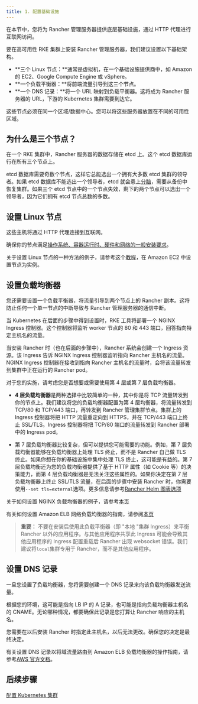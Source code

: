 ```yaml
---
title: 1. 配置基础设施
---
```


在本节中，您将为 Rancher 管理服务器提供底层基础设施，通过 HTTP 代理进行互联网访问。

要在高可用性 RKE 集群上安装 Rancher 管理服务器，我们建议设置以下基础架构。

- **三个 Linux 节点：**通常是虚拟机，在一个基础设施提供商中，如 Amazon 的 EC2、Google Compute Engine 或 vSphere。
- **一个负载平衡器：**将前端流量引导到这三个节点。
- **一个 DNS 记录：**将一个 URL 映射到负载平衡器。这将成为 Rancher 服务器的 URL，下游的 Kubernetes 集群需要到达它。

这些节点必须在同一个区域/数据中心。您可以将这些服务器放置在不同的可用性区域。

## 为什么是三个节点？

在一个 RKE 集群中，Rancher 服务器的数据存储在 etcd 上。这个 etcd 数据库运行在所有三个节点上。

etcd 数据库需要奇数个节点，这样它总能选出一个拥有大多数 etcd 集群的领导者。如果 etcd 数据库不能选出一个领导者，etcd 就会患上[分脑](https://www.quora.com/What-is-split-brain-in-distributed-systems)，需要从备份中恢复集群。如果三个 etcd 节点中的一个节点失效，剩下的两个节点可以选出一个领导者，因为它们拥有 etcd 节点总数的多数。

## 设置 Linux 节点

这些主机将通过 HTTP 代理连接到互联网。

确保你的节点满足[操作系统、容器运行时、硬件和网络的一般安装要求](/docs/rancher2/installation_new/requirements/_index)。

关于设置 Linux 节点的一种方法的例子，请参考这个[教程](/docs/rancher2/installation_new/resources/k8s-tutorials/infrastructure-tutorials/ec2-node/_index)，在 Amazon EC2 中设置节点为实例。

## 设置负载均衡器

您还需要设置一个负载平衡器，将流量引导到两个节点上的 Rancher 副本。这将防止任何一个单一节点的中断导致与 Rancher 管理服务器的通信中断。

当 Kubernetes 在后面的步骤中得到设置时，RKE 工具将部署一个 NGINX Ingress 控制器。这个控制器将监听 worker 节点的 80 和 443 端口，回答指向特定主机名的流量。

当安装 Rancher 时（也在后面的步骤中），Rancher 系统会创建一个 Ingress 资源。该 Ingress 告诉 NGINX Ingress 控制器监听指向 Rancher 主机名的流量。NGINX Ingress 控制器在接收到指向 Rancher 主机名的流量时，会将该流量转发到集群中正在运行的 Rancher pod。

对于您的实施，请考虑您是否想要或需要使用第 4 层或第 7 层负载均衡器。

- **4 层负载均衡器**是两种选择中比较简单的一种，其中你是将 TCP 流量转发到你的节点上。我们建议将您的负载均衡器配置为第 4 层均衡器，将流量转发到 TCP/80 和 TCP/443 端口，再转发到 Rancher 管理集群节点。集群上的 Ingress 控制器将把 HTTP 流量重定向到 HTTPS，并在 TCP/443 端口上终止 SSL/TLS。Ingress 控制器将把 TCP/80 端口的流量转发到 Rancher 部署中的 Ingress pod。

- 第 7 层负载均衡器比较复杂，但可以提供您可能需要的功能。例如，第 7 层负载均衡器能够在负载均衡器上处理 TLS 终止，而不是 Rancher 自己做 TLS 终止。如果你想在你的基础设施中集中处理 TLS 终止，这可能是有益的。第 7 层负载均衡还为您的负载均衡器提供了基于 HTTP 属性（如 Cookie 等）的决策能力，而第 4 层负载均衡器是无法关注这些属性的。如果你决定在第 7 层负载均衡器上终止 SSL/TLS 流量，在后面的步骤中安装 Rancher 时，你需要使用`--set tls=external`选项。更多信息请参考[Rancher Helm 图表选项](/docs/rancher2/installation_new/resources/chart-options/_index)

关于如何设置 NGINX 负载均衡器的例子，请参考[本页](/docs/rancher2/installation_new/resources/advanced/helm2/create-nodes-lb/nginx/_index)

有关如何设置 Amazon ELB 网络负载均衡器的指南，请参阅[本页](/docs/rancher2/installation_new/resources/k8s-tutorials/infrastructure-tutorials/nlb/_index)

> **重要：**
> 不要在安装后使用此负载平衡器（即 "本地 "集群 Ingress）来平衡 Rancher 以外的应用程序。与其他应用程序共享此 Ingress 可能会导致其他应用程序的 Ingress 配置重载后 Rancher 出现 websocket 错误。我们建议将`local`集群专用于 Rancher，而不是其他应用程序。

## 设置 DNS 记录

一旦您设置了负载均衡器，您将需要创建一个 DNS 记录来向该负载均衡器发送流量。

根据您的环境，这可能是指向 LB IP 的 A 记录，也可能是指向负载均衡器主机名的 CNAME。无论哪种情况，都要确保此记录是您打算让 Rancher 响应的主机名。

您需要在以后安装 Rancher 时指定此主机名，以后无法更改。确保您的决定是最终决定。

有关设置 DNS 记录以将域流量路由到 Amazon ELB 负载均衡器的操作指南，请参考[AWS 官方文档](https://docs.aws.amazon.com/Route53/latest/DeveloperGuide/routing-to-elb-load-balancer)。

## 后续步骤

[配置 Kubernetes 集群](../launch-kubernetes/_index)
